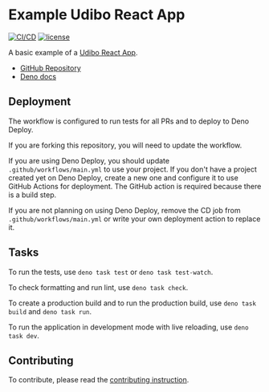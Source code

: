 # Example Udibo React App

[![CI/CD](https://github.com/udibo/react_app_example/actions/workflows/main.yml/badge.svg?branch=main)](https://github.com/udibo/react_app_example/actions/workflows/main.yml)
[![license](https://img.shields.io/github/license/udibo/react_app_example)](https://github.com/udibo/react_app_example/blob/main/LICENSE)

A basic example of a [Udibo React App](https://deno.land/x/udibo_react_app).

- [GitHub Repository](https://github.com/udibo/react_app/)
- [Deno docs](https://deno.land/x/udibo_react_app)

## Deployment

The workflow is configured to run tests for all PRs and to deploy to Deno
Deploy.

If you are forking this repository, you will need to update the workflow.

If you are using Deno Deploy, you should update `.github/workflows/main.yml` to
use your project. If you don't have a project created yet on Deno Deploy, create
a new one and configure it to use GitHub Actions for deployment. The GitHub
action is required because there is a build step.

If you are not planning on using Deno Deploy, remove the CD job from
`.github/workflows/main.yml` or write your own deployment action to replace it.

## Tasks

To run the tests, use `deno task test` or `deno task test-watch`.

To check formatting and run lint, use `deno task check`.

To create a production build and to run the production build, use
`deno task build` and `deno task run`.

To run the application in development mode with live reloading, use
`deno task dev`.

## Contributing

To contribute, please read the [contributing instruction](CONTRIBUTING.md).
